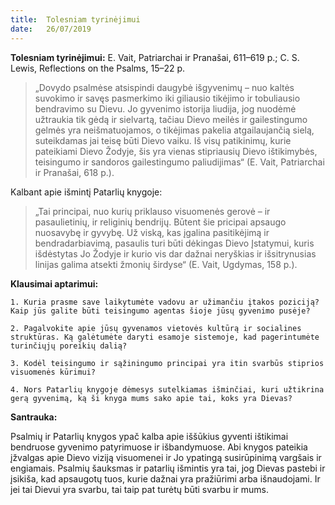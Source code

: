 ```yaml
---
title:  Tolesniam tyrinėjimui
date:   26/07/2019
---
```


**Tolesniam tyrinėjimui:**
E. Vait, Patriarchai ir Pranašai, 611–619 p.; C. S. Lewis, Reflections on the Psalms, 15–22 p.

> <p></p>
> „Dovydo psalmėse atsispindi daugybė išgyvenimų – nuo kaltės suvokimo ir savęs pasmerkimo iki giliausio tikėjimo ir tobuliausio bendravimo su Dievu. Jo gyvenimo istorija liudija, jog nuodėmė užtraukia tik gėdą ir sielvartą, tačiau Dievo meilės ir gailestingumo gelmės yra neišmatuojamos, o tikėjimas pakelia atgailaujančią sielą, suteikdamas jai teisę būti Dievo vaiku. Iš visų patikinimų, kurie pateikiami Dievo Žodyje, šis yra vienas stipriausių Dievo ištikimybės, teisingumo ir sandoros gailestingumo paliudijimas“ (E. Vait, Patriarchai ir Pranašai, 618 p.).

Kalbant apie išmintį Patarlių knygoje: 

> <p></p>
> „Tai principai, nuo kurių priklauso visuomenės gerovė – ir pasaulietinių, ir religinių bendrijų. Būtent šie pricipai apsaugo nuosavybę ir gyvybę. Už viską, kas įgalina pasitikėjimą ir bendradarbiavimą, pasaulis turi būti dėkingas Dievo Įstatymui, kuris išdėstytas Jo Žodyje ir kurio vis dar dažnai neryškias ir išsitrynusias linijas galima atsekti žmonių širdyse“ (E. Vait, Ugdymas, 158 p.).

**Klausimai aptarimui:** 

`1. Kuria prasme save laikytumėte vadovu ar užimančiu įtakos poziciją? Kaip jūs galite būti teisingumo agentas šioje jūsų gyvenimo pusėje?`

`2. Pagalvokite apie jūsų gyvenamos vietovės kultūrą ir socialines struktūras. Ką galėtumėte daryti esamoje sistemoje, kad pagerintumėte turinčiųjų poreikių dalią?`

`3. Kodėl teisingumo ir sąžiningumo principai yra itin svarbūs stiprios visuomenės kūrimui?`

`4. Nors Patarlių knygoje dėmesys sutelkiamas išminčiai, kuri užtikrina gerą gyvenimą, ką ši knyga mums sako apie tai, koks yra Dievas?`



**Santrauka:** 

Psalmių ir Patarlių knygos ypač kalba apie iššūkius gyventi ištikimai bendruose gyvenimo patyrimuose ir išbandymuose. Abi knygos pateikia įžvalgas apie Dievo viziją visuomenei ir Jo ypatingą susirūpinimą vargšais ir engiamais. Psalmių šauksmas ir patarlių išmintis yra tai, jog Dievas pastebi ir įsikiša, kad apsaugotų tuos, kurie dažnai yra pražiūrimi arba išnaudojami. Ir jei tai Dievui yra svarbu, tai taip pat turėtų būti svarbu ir mums.